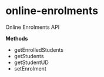 # online-enrolments
Online Enrolments API

**Methods**

  * getEnrolledStudents
  * getStudents
  * getStudentUD
  * setEnrolment